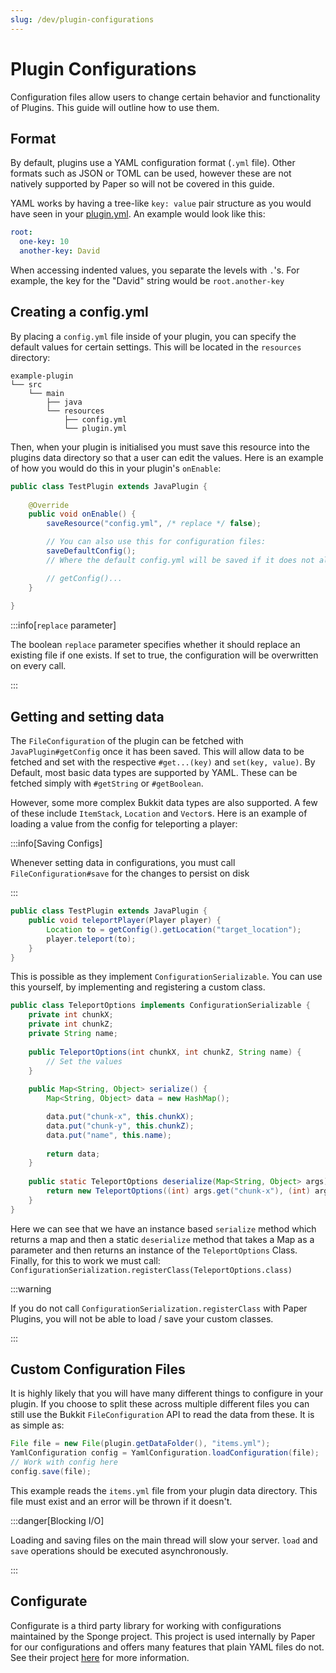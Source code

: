 ```yaml
---
slug: /dev/plugin-configurations
---
```


# Plugin Configurations

Configuration files allow users to change certain behavior and functionality of Plugins. This guide will outline how to use them.

## Format

By default, plugins use a YAML configuration format (`.yml` file). Other formats such as JSON or TOML can be used, however these are not natively supported by Paper so will not be covered in this guide.

YAML works by having a tree-like `key: value` pair structure as you would have seen in your [plugin.yml](../getting-started/plugin-yml.md). An example would look like this:

```yaml
root:
  one-key: 10
  another-key: David
```

When accessing indented values, you separate the levels with `.`'s. For example, the key for the "David" string would be `root.another-key`

## Creating a config.yml

By placing a `config.yml` file inside of your plugin, you can specify the default values for certain settings. This will be located in the `resources` directory:
```
example-plugin
└── src
    └── main
        ├── java
        └── resources
            ├── config.yml
            └── plugin.yml
```

Then, when your plugin is initialised you must save this resource into the plugins data directory so that a user can edit the values. 
Here is an example of how you would do this in your plugin's `onEnable`:

```java
public class TestPlugin extends JavaPlugin {
    
    @Override
    public void onEnable() {
        saveResource("config.yml", /* replace */ false);

        // You can also use this for configuration files:
        saveDefaultConfig();
        // Where the default config.yml will be saved if it does not already exist

        // getConfig()...
    }
    
}
```

:::info[`replace` parameter]

The boolean `replace` parameter specifies whether it should replace an existing file if one exists. 
If set to true, the configuration will be overwritten on every call.

:::

## Getting and setting data

The `FileConfiguration` of the plugin can be fetched with `JavaPlugin#getConfig` once it has been saved. This will allow
data to be fetched and set with the respective `#get...(key)` and `set(key, value)`. By Default, most basic data types are supported
by YAML. These can be fetched simply with `#getString` or `#getBoolean`. 

However, some more complex Bukkit data types are also supported. A few of these include `ItemStack`, `Location` and `Vector`s. 
Here is an example of loading a value from the config for teleporting a player:

:::info[Saving Configs]

Whenever setting data in configurations, you must call `FileConfiguration#save` for the changes to persist on disk

:::

```java
public class TestPlugin extends JavaPlugin {
    public void teleportPlayer(Player player) {
        Location to = getConfig().getLocation("target_location");
        player.teleport(to);
    }
}
```

This is possible as they implement `ConfigurationSerializable`. You can use this yourself, by implementing and registering a custom class.

```java
public class TeleportOptions implements ConfigurationSerializable {
    private int chunkX;
    private int chunkZ;
    private String name;
    
    public TeleportOptions(int chunkX, int chunkZ, String name) {
        // Set the values
    }
    
    public Map<String, Object> serialize() {
        Map<String, Object> data = new HashMap();

        data.put("chunk-x", this.chunkX);
        data.put("chunk-y", this.chunkZ);
        data.put("name", this.name);
        
        return data;
    }
    
    public static TeleportOptions deserialize(Map<String, Object> args) {
        return new TeleportOptions((int) args.get("chunk-x"), (int) args.get("chunk-x"), (String) args.get("name"));
    }
}
```

Here we can see that we have an instance based `serialize` method which returns a map and then a static `deserialize` 
method that takes a Map as a parameter and then returns an instance of the `TeleportOptions` Class. Finally, for this to work we must call:
`ConfigurationSerialization.registerClass(TeleportOptions.class)`

:::warning

If you do not call `ConfigurationSerialization.registerClass` with Paper Plugins,
you will not be able to load / save your custom classes.

:::

## Custom Configuration Files

It is highly likely that you will have many different things to configure in your plugin. If you choose to split these across multiple different files you can
still use the Bukkit `FileConfiguration` API to read the data from these. It is as simple as:

```java
File file = new File(plugin.getDataFolder(), "items.yml");
YamlConfiguration config = YamlConfiguration.loadConfiguration(file);
// Work with config here
config.save(file);
```

This example reads the `items.yml` file from your plugin data directory. This file must exist and an error will be thrown if it doesn't.

:::danger[Blocking I/O]

Loading and saving files on the main thread will slow your server. `load` and `save` operations should be executed asynchronously.

::: 

## Configurate

Configurate is a third party library for working with configurations maintained by the Sponge project. This project is used internally by Paper
for our configurations and offers many features that plain YAML files do not. See their project [here](https://github.com/SpongePowered/Configurate) for more information.
